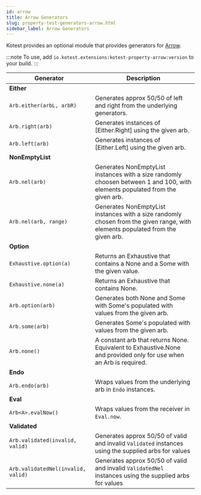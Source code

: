 ```yaml
---
id: arrow
title: Arrow Generators
slug: property-test-generators-arrow.html
sidebar_label: Arrow Generators
---
```


Kotest provides an optional module that provides generators for [Arrow](https://arrow-kt.io).

:::note
To use, add `io.kotest.extensions:kotest-property-arrow:version` to your build.
:::


| Generator                          | Description                                                                                                                    |
|------------------------------------|--------------------------------------------------------------------------------------------------------------------------------|
| **Either**                         |
| `Arb.either(arbL, arbR)`           | Generates approx 50/50 of left and right from the underlying generators.                                                       |
| `Arb.right(arb)`                   | Generates instances of [Either.Right] using the given arb.                                                                     |
| `Arb.left(arb)`                    | Generates instances of [Either.Left] using the given arb.                                                                      |
| **NonEmptyList**                   |
| `Arb.nel(arb)`                     | Generates NonEmptyList instances with a size randomly choosen between 1 and 100, with elements populated from the given arb.   |
| `Arb.nel(arb, range)`              | Generates NonEmptyList instances with a size randomly chosen from the given range, with elements populated from the given arb. |
| **Option**                         |
| `Exhaustive.option(a)`             | Returns an Exhaustive that contains a None and a Some with the given value.                                                    |
| `Exhaustive.none(a)`               | Returns an Exhaustive that contains None.                                                                                      |
| `Arb.option(arb)`                  | Generates both None and Some with Some's populated with values from the given arb.                                             |
| `Arb.some(arb)`                    | Generates Some's populated with values from the given arb.                                                                     |
| `Arb.none()`                       | A constant arb that returns None. Equivalent to Exhaustive.None and provided only for use when an Arb is required.             |
| **Endo**                           |                                                                                                                                |
| `Arb.endo(arb)`                    | Wraps values from the underlying arb in `Endo` instances.                                                                      |
| **Eval**                           |                                                                                                                                |
| `Arb<A>.evalNow()`                 | Wraps values from the receiver in `Eval.now`.                                                                                  |
| **Validated**                      |                                                                                                                                |
| `Arb.validated(invalid, valid)`    | Generates approx 50/50 of valid and invalid `Validated` instances using the supplied arbs for values                           |
| `Arb.validatedNel(invalid, valid)` | Generates approx 50/50 of valid and invalid `ValidatedNel` instances using the supplied arbs for values                        |
